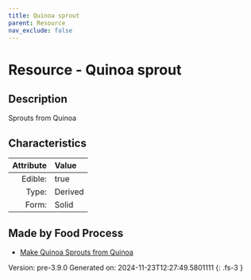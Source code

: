 ```yaml
---
title: Quinoa sprout
parent: Resource
nav_exclude: false
---
```

# Resource - Quinoa sprout

## Description
Sprouts from Quinoa

## Characteristics

| Attribute      | Value |
|--------:|:------|
|Edible:|true|
|Type:|Derived|
|Form:|Solid|
 



## Made by Food Process

- [Make Quinoa Sprouts from Quinoa](../food/make-quinoa-sprouts-from-quinoa.html)

    

Version: pre-3.9.0 Generated on: 2024-11-23T12:27:49.5801111
{: .fs-3 }
